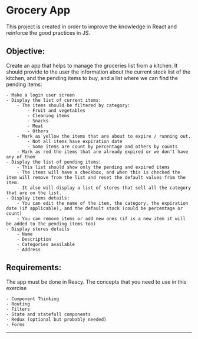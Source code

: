 # Grocery App

This project is created in order to improve the knowledge in React and reinforce the good practices in JS.

## Objective:
Create an app that helps to manage the groceries list from a kitchen. It should provide to the user the information about the current stock list of the kitchen, and the pending items to buy, and a list where we can find the pending items:

    - Make a login user screen
    - Display the list of current items:
        - The items should be filtered by category:
            - Fruit and vegetables
            - Cleaning items
            - Snacks
            - Meat
            - Others
        - Mark as yellow the items that are about to expire / running out.
            - Not all items have expiration date
            - Some items are count by percentage and others by counts
        - Mark as red the items that are already expired or we don't have any of them
    - Display the list of pending items:
        - This list should show only the pending and expired items
        - The items will have a checkbox, and when this is checked the item will remove from the list and reset the default values from the item.
        - It also will display a list of stores that sell all the category that are on the list.
    - Display items details:
        - You can edit the name of the item, the category, the expiration date (if applicable), and the default stock (could be percentage or count)
        - You can remove items or add new ones (if is a new item it will be added to the pending items too)
    - Display stores details
        - Name
        - Description
        - Categories available
        - Address

## Requirements:
The app must be done in Reacy. The concepts that you need to use in this exercise 

	- Component Thinking
	- Routing
	- Filters
	- State and statefull components
	- Redux (optional but probably needed)
	- Forms

------
